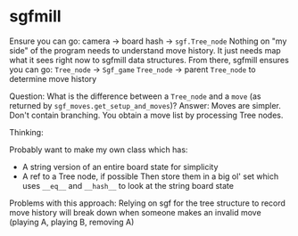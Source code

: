 # sgfmill

Ensure you can go:
  camera -> board hash -> `sgf.Tree_node`
Nothing on "my side" of the program needs to understand move history. It just needs map what it sees right now to sgfmill data structures.
From there, sgfmill ensures you can go:
  `Tree_node` -> `Sgf_game`
  `Tree_node` -> parent `Tree_node` to determine move history

Question: What is the difference between a `Tree_node` and a `move` (as returned by `sgf_moves.get_setup_and_moves`)?
Answer: Moves are simpler. Don't contain branching. You obtain a move list by processing Tree nodes.

Thinking:

Probably want to make my own class which has:
- A string version of an entire board state for simplicity
- A ref to a Tree node, if possible
Then store them in a big ol' set which uses `__eq__` and `__hash__` to look at the string board state

Problems with this approach: Relying on sgf for the tree structure to record move history will break down when someone makes an invalid move (playing A, playing B, removing A)
